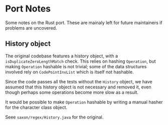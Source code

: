 # Port Notes

Some notes on the Rust port. These are mainaly left for future maintainers if
problems are uncovered.

## History object

The original codebase features a history object, with a
`isDuplicateZeroLengthMatch` check. This relies on hashing `Operation`, but
making `Operation` hashable is not trivial; some of the data structures
involved rely on `CodePointInvList` which is itself not hashable.

Since the code passes all the tests without the `History` object, we have
assumed that this history object is not necessary and removed it, even though
perhaps some operations become more slow as a result.

It would be possible to make `Operation` hashable by writing a manual hasher
for the character class object.

Seee `saxon/regex/History.java` for the original.
